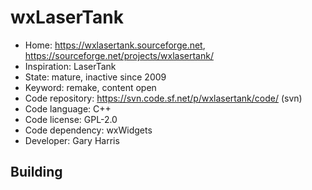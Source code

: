 # wxLaserTank

- Home: https://wxlasertank.sourceforge.net, https://sourceforge.net/projects/wxlasertank/
- Inspiration: LaserTank
- State: mature, inactive since 2009
- Keyword: remake, content open
- Code repository: https://svn.code.sf.net/p/wxlasertank/code/ (svn)
- Code language: C++
- Code license: GPL-2.0
- Code dependency: wxWidgets
- Developer: Gary Harris

## Building
